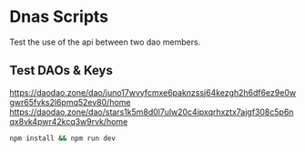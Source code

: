 # Dnas Scripts


Test the use of the api between two dao members. 

## Test DAOs & Keys
https://daodao.zone/dao/juno17wvyfcmxe6paknzssj64kezgh2h6df6ez9e0wgwr65fvks2l6pmq52ev80/home
https://daodao.zone/dao/stars1k5m8d0l7ulw20c4jpxqrhxztx7ajgf308c5p6nqx8vk4pwr42kcq3w9rvk/home

 ```sh
npm install && npm run dev
 ```